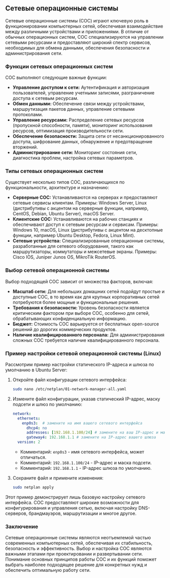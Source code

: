 ## Сетевые операционные системы

Сетевые операционные системы (СОС) играют ключевую роль в функционировании компьютерных сетей, обеспечивая взаимодействие между различными устройствами и приложениями.  В отличие от обычных операционных систем, СОС специализируются на управлении сетевыми ресурсами и предоставляют широкий спектр сервисов, необходимых для обмена данными, обеспечения безопасности и администрирования сети.

### Функции сетевых операционных систем

СОС выполняют следующие важные функции:

* **Управление доступом к сети:** Аутентификация и авторизация пользователей, управление учетными записями, разграничение доступа к сетевым ресурсам.
* **Обмен данными:** Обеспечение связи между устройствами, маршрутизация пакетов данных, управление сетевыми протоколами.
* **Управление ресурсами:** Распределение сетевых ресурсов (пропускной способности, памяти), мониторинг использования ресурсов, оптимизация производительности сети.
* **Обеспечение безопасности:** Защита сети от несанкционированного доступа, шифрование данных, обнаружение и предотвращение вторжений.
* **Администрирование сети:** Мониторинг состояния сети, диагностика проблем, настройка сетевых параметров.


### Типы сетевых операционных систем

Существует несколько типов СОС, различающихся по функциональности, архитектуре и назначению:

* **Серверные СОС:** Устанавливаются на серверах и предоставляют сетевые сервисы клиентам. Примеры: Windows Server, Linux (дистрибутивы с акцентом на серверные функции, например, CentOS, Debian, Ubuntu Server), macOS Server.
* **Клиентские СОС:** Устанавливаются на рабочих станциях и обеспечивают доступ к сетевым ресурсам и сервисам. Примеры: Windows 10, macOS, Linux (дистрибутивы с акцентом на десктопные функции, например Ubuntu Desktop, Fedora, Linux Mint).
* **Сетевые устройства:** Специализированные операционные системы, разработанные для сетевого оборудования, такого как маршрутизаторы, коммутаторы и межсетевые экраны. Примеры: Cisco IOS, Juniper Junos OS, MikroTik RouterOS.

### Выбор сетевой операционной системы

Выбор подходящей СОС зависит от множества факторов, включая:

* **Масштаб сети:** Для небольших домашних сетей подойдут простые и доступные СОС, в то время как для крупных корпоративных сетей потребуются более мощные и функциональные решения.
* **Требования к безопасности:** Уровень безопасности является критическим фактором при выборе СОС, особенно для сетей, обрабатывающих конфиденциальную информацию.
* **Бюджет:** Стоимость СОС варьируется от бесплатных open-source решений до дорогих коммерческих продуктов.
* **Наличие квалифицированного персонала:** Для администрирования сложных СОС требуется наличие квалифицированного персонала.

### Пример настройки сетевой операционной системы (Linux)

Рассмотрим пример настройки статического IP-адреса и шлюза по умолчанию в Ubuntu Server:

1. Откройте файл конфигурации сетевого интерфейса:

   ```bash
   sudo nano /etc/netplan/01-network-manager-all.yaml
   ```

2. Измените файл конфигурации, указав статический IP-адрес, маску подсети и шлюз по умолчанию:

   ```yaml
   network:
     ethernets:
       enp0s3:  # замените на имя вашего сетевого интерфейса
         dhcp4: no
         addresses: [192.168.1.100/24] # замените на ваш IP-адрес и маску подсети
         gateway4: 192.168.1.1 # замените на IP-адрес вашего шлюза
     version: 2
   ```

   * Комментарий: `enp0s3` - имя сетевого интерфейса, может отличаться.
   * Комментарий: `192.168.1.100/24` - IP-адрес и маска подсети.
   * Комментарий: `192.168.1.1` - IP-адрес шлюза по умолчанию.

3. Сохраните файл и примените изменения:

   ```bash
   sudo netplan apply
   ```

Этот пример демонстрирует лишь базовую настройку сетевого интерфейса. СОС предоставляют широкие возможности для конфигурирования и управления сетью, включая настройку DNS-серверов, брандмауэров, маршрутизации и многое другое.


### Заключение

Сетевые операционные системы являются неотъемлемой частью современных компьютерных сетей, обеспечивая их стабильность, безопасность и эффективность. Выбор и настройка СОС являются важными этапами при проектировании и развертывании сети. Понимание основных принципов работы СОС и их функций поможет выбрать наиболее подходящее решение для конкретных нужд и обеспечить оптимальную работу сети.
